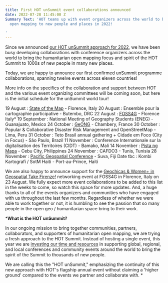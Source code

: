 ```yaml
---
title: First HOT unSummit event collaborations announced
date: 2022-07-28 11:45:00 Z
Summary Text: 'HOT teams up with event organizers across the world to bring humanitarian
  open mapping to new people and places in 2022!

'
---
```


Since we announced [our HOT unSummit approach for 2022](https://www.hotosm.org/updates/update-on-the-2022-and-2023-summits/), we have been busy developing collaborations with conference organizers across the world to bring the humanitarian open mapping focus and spirit of the HOT Summit to 1000s of new people in many new places. 

Today, we are happy to announce our first confirmed unSummit programme collaborations, spanning twelve events across eleven countries! 



More info on the specifics of the collaboration and support between HOT and the various event organizing committees will be coming soon, but here is the initial schedule for the unSummit world tour!

19 August : [State of the Map](https://2022.stateofthemap.org/) - Florence, Italy
20 August : Ensemble pour la cartographie participative - Butembo, DRC
22 August : [FOSS4G](https://2022.foss4g.org/index.php) - Florence Italy*
19 September : National Meeting of Geography Students (ENEG) - Guanajuato, Mexico
24 October : [GeONG](https://cartong.org/geong/2022) - Chambery, France
30 October : Popular & Collaborative Disaster Risk Management and OpenStreetMap - Lima, Peru
31 October : Teto Brasil annual gathering + Cidade em Foco (City in Focus) - São Paulo, Brazil
11 November : Conference Internationale sur la digitalisation des Territoires (CIDT) - Bamako, Mali
14 November : [Pista ng Mapa](https://pistangmapa.github.io/2022/) - Cebu City, Philippines
24 November : CAFDO3 - Tunis, Tunisia
28 November : [Pacific Geospatial Conference](https://osgeo-oceania.org/pacific-geospatial-conference/) - Suva, Fiji
Date tbc : Kombi Kartografi / SotM Haiti - Port-au-Prince, Haiti

We are also happy to announce support for the [Geochicas & Women+ in Geospatial Take Firenze!](https://2022.foss4g.org/schedule_geowomen.php) networking event at FOSS4G in Florence, Italy on 23 August.
We fully expect more event collaborations to be added to this list in the weeks to come, so watch this space for more updates. And, a huge thanks to all of the events organizers and communities who have engaged with us throughout the last few months. Regardless of whether we were able to work together or not, it is humbling to see the passion that so many people in the open geo / humanitarian space bring to their work.

***What is the HOT unSummit?**

In our ongoing mission to bring together communities, partners, collaborators, and supporters of humanitarian open mapping, we are trying a fresh approach to the HOT Summit. Instead of hosting a single event, this year we are [investing our time and resources](https://www.hotosm.org/updates/update-on-the-2022-and-2023-summits/) in supporting global, regional, and local conferences and community events around the world to bring the spirit of the Summit to thousands of new people. 

We are calling this the "HOT unSummit," emphasizing the continuity of this new approach with HOT's flagship annual event without claiming a 'higher ground' compared to the events we partner and collaborate with. *